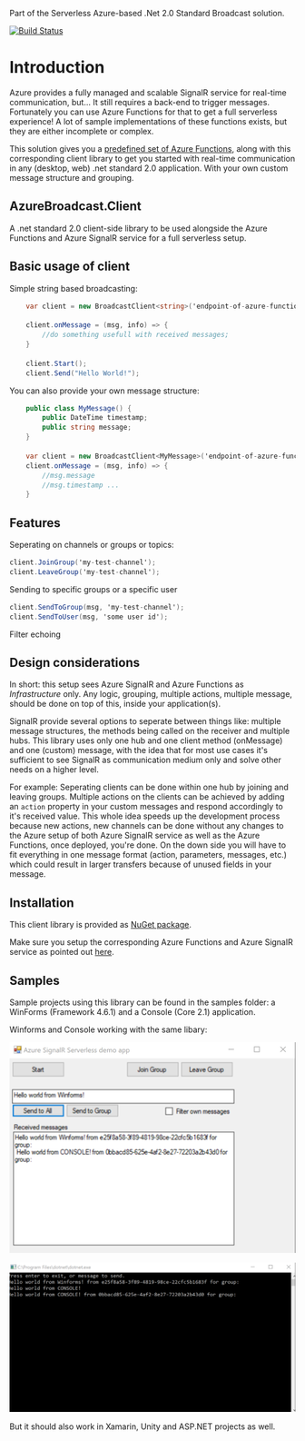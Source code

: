 Part of the Serverless Azure-based .Net 2.0 Standard Broadcast solution. 

[![Build Status](https://dev.azure.com/bitfox/AzureBroadcast.Client/_apis/build/status/BuildPipeline%20AzureBroadcast.Client?branchName=master)](https://dev.azure.com/bitfox/AzureBroadcast.Client/_build/latest?definitionId=5&branchName=master)

# Introduction

Azure provides a fully managed and scalable SignalR service for real-time communication, but... It still requires a back-end to trigger messages. Fortunately you can use Azure Functions for that to get a full serverless experience! A lot of sample implementations of these functions exists, but they are either incomplete or complex. 

This solution gives you a [predefined set of Azure Functions](https://github.com/bitfox-git/azurebroadcast-functions), along with this corresponding client library to get you started with real-time communication in any (desktop, web) .net standard 2.0 application. With your own custom message structure and grouping.

 
## AzureBroadcast.Client 
A .net standard 2.0 client-side library to be used alongside the Azure Functions and Azure SignalR service for a full serverless setup. 


## Basic usage of client

Simple string based broadcasting:

``` csharp
    var client = new BroadcastClient<string>('endpoint-of-azure-functions','hostkey');

    client.onMessage = (msg, info) => { 
        //do something usefull with received messages;
    }

    client.Start();
    client.Send("Hello World!");

```` 

You can also provide your own message structure:

``` csharp
    public class MyMessage() {
        public DateTime timestamp;
        public string message;
    }

    var client = new BroadcastClient<MyMessage>('endpoint-of-azure-functions');
    client.onMessage = (msg, info) => { 
        //msg.message
        //msg.timestamp ...
    }
```

## Features

Seperating on channels or groups or topics:
``` csharp
client.JoinGroup('my-test-channel');
client.LeaveGroup('my-test-channel'); 
```

Sending to specific groups or a specific user

``` csharp
client.SendToGroup(msg, 'my-test-channel');
client.SendToUser(msg, 'some user id'); 
```

Filter echoing

## Design considerations

In short: this setup sees Azure SignalR and Azure Functions as *Infrastructure* only. Any logic, grouping, multiple actions, multiple message, should be done on top of this, inside your application(s). 

SignalR provide several options to seperate between things like: multiple message structures, the methods being called on the receiver and multiple hubs. This library uses only one hub and one client method (onMessage) and one (custom) message, with the idea that for most use cases it's sufficient to see SignalR as communication medium only and solve other needs on a higher level.

For example: Seperating clients can be done within one hub by joining and leaving groups. Multiple actions on the clients can be achieved by adding an `action` property in your custom messages and respond accordingly to it's received value. This whole idea speeds up the development process because new actions, new channels can be done without any changes to the Azure setup of both Azure SignalR service as well as the Azure Functions, once deployed, you're done. On the down side you will have to fit everything in one message format (action, parameters, messages, etc.) which could result in larger transfers because of unused fields in your message.


## Installation

This client library is provided as [NuGet package](https://www.nuget.org/packages/Bitfox.AzureBroadcast.Client/).

Make sure you setup the corresponding Azure Functions and Azure SignalR service as pointed out [here](https://github.com/bitfox-git/azurebroadcast-functions).

## Samples

Sample projects using this library can be found in the samples folder: a WinForms (Framework 4.6.1) and a Console (Core 2.1) application. 

Winforms and Console working with the same libary:

![](doc/SampleWinforms.png "Winforms using the Serverless Azure SignalR for messaging")

![](doc/SampleConsole.png "Console using the Serverless Azure SignalR for messaging")


But it should also work in Xamarin, Unity and ASP.NET projects as well.
 



